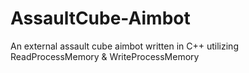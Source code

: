 # AssaultCube-Aimbot
An external assault cube aimbot written in C++ utilizing ReadProcessMemory &amp; WriteProcessMemory
